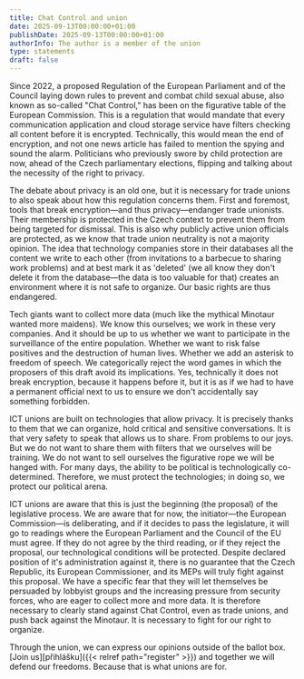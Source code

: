 ```yaml
---
title: Chat Control and union
date: 2025-09-13T00:00:00+01:00
publishDate: 2025-09-13T00:00:00+01:00
authorInfo: The author is a member of the union
type: statements
draft: false
---
```


Since 2022, a proposed Regulation of the European Parliament and of the Council laying down rules to prevent and combat child sexual abuse, also known as so-called "Chat Control," has been on the figurative table of the European Commission. This is a regulation that would mandate that every communication application and cloud storage service have filters checking all content before it is encrypted. Technically, this would mean the end of encryption, and not one news article has failed to mention the spying and sound the alarm. Politicians who previously swore by child protection are now, ahead of the Czech parliamentary elections, flipping and talking about the necessity of the right to privacy.

The debate about privacy is an old one, but it is necessary for trade unions to also speak about how this regulation concerns them. First and foremost, tools that break encryption—and thus privacy—endanger trade unionists. Their membership is protected in the Czech context to prevent them from being targeted for dismissal. This is also why publicly active union officials are protected, as we know that trade union neutrality is not a majority opinion. The idea that technology companies store in their databases all the content we write to each other (from invitations to a barbecue to sharing work problems) and at best mark it as 'deleted' (we all know they don't delete it from the database—the data is too valuable for that) creates an environment where it is not safe to organize. Our basic rights are thus endangered.

Tech giants want to collect more data (much like the mythical Minotaur wanted more maidens). We know this ourselves; we work in these very companies. And it should be up to us whether we want to participate in the surveillance of the entire population. Whether we want to risk false positives and the destruction of human lives. Whether we add an asterisk to freedom of speech. We categorically reject the word games in which the proposers of this draft avoid its implications. Yes, technically it does not break encryption, because it happens before it, but it is as if we had to have a permanent official next to us to ensure we don't accidentally say something forbidden.

ICT unions are built on technologies that allow privacy. It is precisely thanks to them that we can organize, hold critical and sensitive conversations. It is that very safety to speak that allows us to share. From problems to our joys. But we do not want to share them with filters that we ourselves will be training. We do not want to sell ourselves the figurative rope we will be hanged with. For many days, the ability to be political is technologically co-determined. Therefore, we must protect the technologies; in doing so, we protect our political arena.

ICT unions are aware that this is just the beginning (the proposal) of the legislative process. We are aware that for now, the initiator—the European Commission—is deliberating, and if it decides to pass the legislature, it will go to readings where the European Parliament and the Council of the EU must agree. If they do not agree by the third reading, or if they reject the proposal, our technological conditions will be protected. Despite declared position of it's administration against it, there is no guarantee that the Czech Republic, its European Commissioner, and its MEPs will truly fight against this proposal. We have a specific fear that they will let themselves be persuaded by lobbyist groups and the increasing pressure from security forces, who are eager to collect more and more data. It is therefore necessary to clearly stand against Chat Control, even as trade unions, and push back against the Minotaur. It is necessary to fight for our right to organize.

Through the union, we can express our opinions outside of the ballot box. [Join us][přihlášku]({{< relref path="register" >}}) and together we will defend our freedoms. Because that is what unions are for.
